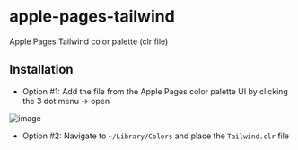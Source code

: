 # apple-pages-tailwind
Apple Pages Tailwind color palette (clr file)

## Installation

- Option #1: Add the file from the Apple Pages color palette UI by clicking the 3 dot menu -> open

![image](https://user-images.githubusercontent.com/15324232/186961883-8159e0fc-ac6b-49b6-84f8-138634d16143.png)


- Option #2: Navigate to `~/Library/Colors` and place the `Tailwind.clr` file

